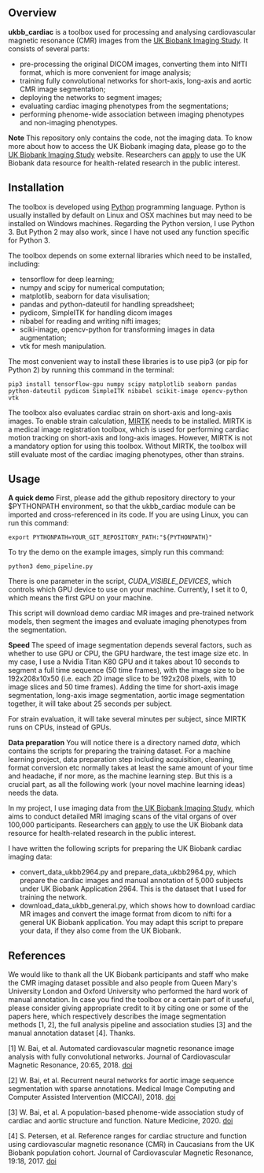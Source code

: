 ## Overview

**ukbb_cardiac** is a toolbox used for processing and analysing cardiovascular magnetic resonance (CMR) images from the [UK Biobank Imaging Study](http://imaging.ukbiobank.ac.uk/). It consists of several parts:

* pre-processing the original DICOM images, converting them into NIfTI format, which is more convenient for image analysis;
* training fully convolutional networks for short-axis, long-axis and aortic CMR image segmentation;
* deploying the networks to segment images;
* evaluating cardiac imaging phenotypes from the segmentations;
* performing phenome-wide association between imaging phenotypes and non-imaging phenotypes.

**Note** This repository only contains the code, not the imaging data. To know more about how to access the UK Biobank imaging data, please go to the [UK Biobank Imaging Study](http://imaging.ukbiobank.ac.uk/) website. Researchers can [apply](http://www.ukbiobank.ac.uk/register-apply/) to use the UK Biobank data resource for health-related research in the public interest.

## Installation

The toolbox is developed using [Python](https://www.python.org) programming language. Python is usually installed by default on Linux and OSX machines but may need to be installed on Windows machines. Regarding the Python version, I use Python 3. But Python 2 may also work, since I have not used any function specific for Python 3.

The toolbox depends on some external libraries which need to be installed, including:

* tensorflow for deep learning;
* numpy and scipy for numerical computation;
* matplotlib, seaborn for data visulisation;
* pandas and python-dateutil for handling spreadsheet;
* pydicom, SimpleITK for handling dicom images
* nibabel for reading and writing nifti images;
* sciki-image, opencv-python for transforming images in data augmentation;
* vtk for mesh manipulation.

The most convenient way to install these libraries is to use pip3 (or pip for Python 2) by running this command in the terminal:
```
pip3 install tensorflow-gpu numpy scipy matplotlib seaborn pandas python-dateutil pydicom SimpleITK nibabel scikit-image opencv-python vtk
```

The toolbox also evaluates cardiac strain on short-axis and long-axis images. To enable strain calculation, [MIRTK](https://github.com/BioMedIA/MIRTK) needs to be installed. MIRTK is a medical image registration toolbox, which is used for performing cardiac motion tracking on short-axis and long-axis images. However, MIRTK is not a mandatory option for using this toolbox. Without MIRTK, the toolbox will still evaluate most of the cardiac imaging phenotypes, other than strains.

## Usage

**A quick demo** First, please add the github repository directory to your $PYTHONPATH environment, so that the ukbb_cardiac module can be imported and cross-referenced in its code. If you are using Linux, you can run this command:
```
export PYTHONPATH=YOUR_GIT_REPOSITORY_PATH:"${PYTHONPATH}" 
```

To try the demo on the example images, simply run this command:
```
python3 demo_pipeline.py
```
There is one parameter in the script, *CUDA_VISIBLE_DEVICES*, which controls which GPU device to use on your machine. Currently, I set it to 0, which means the first GPU on your machine.

This script will download demo cardiac MR images and pre-trained network models, then segment the images and evaluate imaging phenotypes from the segmentation.

**Speed** The speed of image segmentation depends several factors, such as whether to use GPU or CPU, the GPU hardware, the test image size etc. In my case, I use a Nvidia Titan K80 GPU and it takes about 10 seconds to segment a full time sequence (50 time frames), with the image size to be 192x208x10x50 (i.e. each 2D image slice to be 192x208 pixels, with 10 image slices and 50 time frames). Adding the time for short-axis image segmentation, long-axis image segmentation, aortic image segmentation together, it will take about 25 seconds per subject.

For strain evaluation, it will take several minutes per subject, since MIRTK runs on CPUs, instead of GPUs. 

**Data preparation** You will notice there is a directory named *data*, which contains the scripts for preparing the training dataset. For a machine learning project, data preparation step including acquisition, cleaning, format conversion etc normally takes at least the same amount of your time and headache, if nor more, as the machine learning step. But this is a crucial part, as all the following work (your novel machine learning ideas) needs the data.

In my project, I use imaging data from [the UK Biobank Imaging Study](http://imaging.ukbiobank.ac.uk/), which aims to conduct detailed MRI imaging scans of the vital organs of over 100,000 participants. Researchers can [apply](http://www.ukbiobank.ac.uk/register-apply/) to use the UK Biobank data resource for health-related research in the public interest.

I have written the following scripts for preparing the UK Biobank cardiac imaging data:
* convert_data_ukbb2964.py and prepare_data_ukbb2964.py, which prepare the cardiac images and manual annotation of 5,000 subjects under UK Biobank Application 2964. This is the dataset that I used for training the network.
* download_data_ukbb_general.py, which shows how to download cardiac MR images and convert the image format from dicom to nifti for a general UK Biobank application. You may adapt this script to prepare your data, if they also come from the UK Biobank.

## References

We would like to thank all the UK Biobank participants and staff who make the CMR imaging dataset possible and also people from Queen Mary's University London and Oxford University who performed the hard work of manual annotation. In case you find the toolbox or a certain part of it useful, please consider giving appropriate credit to it by citing one or some of the papers here, which respectively describes the image segmentation methods [1, 2], the full analysis pipeline and association studies [3] and the manual annotation dataset [4]. Thanks.

[1] W. Bai, et al. Automated cardiovascular magnetic resonance image analysis with fully convolutional networks. Journal of Cardiovascular Magnetic Resonance, 20:65, 2018. [doi](https://doi.org/10.1186/s12968-018-0471-x)

[2] W. Bai, et al. Recurrent neural networks for aortic image sequence segmentation with sparse annotations. Medical Image Computing and Computer Assisted Intervention (MICCAI), 2018. [doi](https://doi.org/10.1007/978-3-030-00937-3_67) 

[3] W. Bai, et al. A population-based phenome-wide association study of cardiac and aortic structure and function. Nature Medicine, 2020. [doi](https://www.nature.com/articles/s41591-020-1009-y)

[4] S. Petersen, et al. Reference ranges for cardiac structure and function using cardiovascular magnetic resonance (CMR) in Caucasians from the UK Biobank population cohort. Journal of Cardiovascular Magnetic Resonance, 19:18, 2017. [doi](https://doi.org/10.1186/s12968-017-0327-9)
